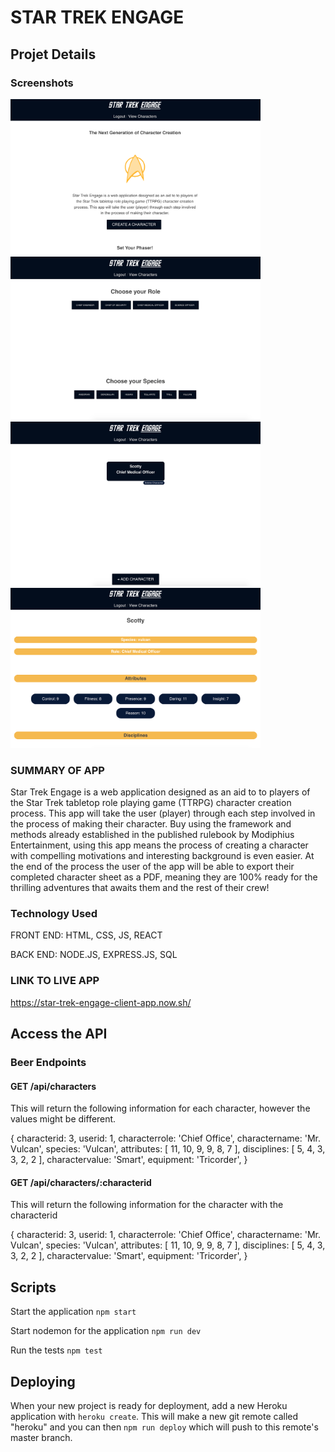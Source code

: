# STAR TREK ENGAGE

## Projet Details

### Screenshots

<img src ="./src/Media/Screenshots/LandingPage.png" alt="Landing Page" width="400px">
<img src ="./src/Media/Screenshots/CharacterCreation.png" alt="Character Creation Page" width="400px">
<img src ="./src/Media/Screenshots/CharacterListView.png" alt="Character List View Page" width="400px">
<img src ="./src/Media/Screenshots/CharacterDetails.png" alt="Character Details Page" width="400px">

### SUMMARY OF APP
Star Trek Engage is a web application designed as an aid to to players of the Star Trek tabletop role playing game (TTRPG) character creation process. This app will take the user (player) through each step involved in the process of making their character. Buy using the framework and methods already established in the published rulebook by Modiphius Entertainment, using this app means the process of creating a character with compelling motivations and interesting background is even easier. At the end of the process the user of the app will be able to export their completed character sheet as a PDF, meaning they are 100% ready for the thrilling adventures that awaits them and the rest of their crew!

### Technology Used
FRONT END: HTML, CSS, JS, REACT

BACK END: NODE.JS, EXPRESS.JS, SQL

### LINK TO LIVE APP
https://star-trek-engage-client-app.now.sh/


## Access the API

### Beer Endpoints

#### GET /api/characters
This will return the following information for each character, however the values might be different. 

{
    characterid: 3,
    userid: 1,
    characterrole: 'Chief Office',
    charactername: 'Mr. Vulcan',
    species: 'Vulcan',
    attributes: [
        11, 10, 9, 9, 8, 7
    ],
    disciplines: [
        5, 4, 3, 3, 2, 2
    ],
    charactervalue: 'Smart',
    equipment: 'Tricorder',
}

####  GET /api/characters/:characterid
This will return the following information for the character with the characterid 

{
    characterid: 3,
    userid: 1,
    characterrole: 'Chief Office',
    charactername: 'Mr. Vulcan',
    species: 'Vulcan',
    attributes: [
        11, 10, 9, 9, 8, 7
    ],
    disciplines: [
        5, 4, 3, 3, 2, 2
    ],
    charactervalue: 'Smart',
    equipment: 'Tricorder',
}

## Scripts

Start the application `npm start`

Start nodemon for the application `npm run dev`

Run the tests `npm test`

## Deploying

When your new project is ready for deployment, add a new Heroku application with `heroku create`. This will make a new git remote called "heroku" and you can then `npm run deploy` which will push to this remote's master branch.